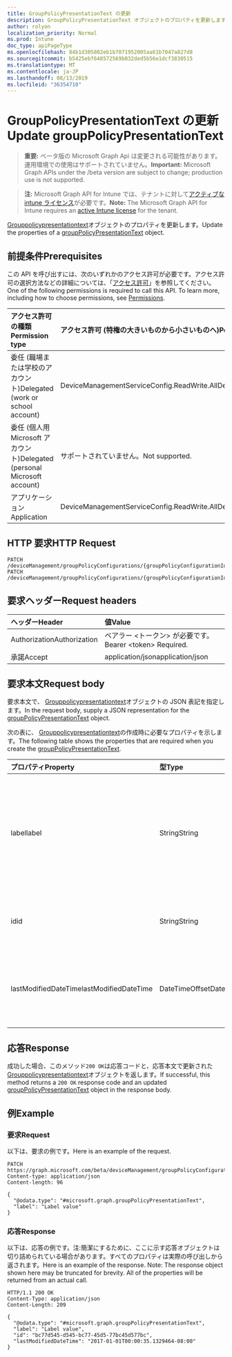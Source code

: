 ```yaml
---
title: GroupPolicyPresentationText の更新
description: GroupPolicyPresentationText オブジェクトのプロパティを更新します。
author: rolyon
localization_priority: Normal
ms.prod: Intune
doc_type: apiPageType
ms.openlocfilehash: 84b1d305802eb1b7071952005aa61b7047a827d8
ms.sourcegitcommit: b5425ebf648572569b032ded5b56e1dcf3830515
ms.translationtype: MT
ms.contentlocale: ja-JP
ms.lasthandoff: 08/13/2019
ms.locfileid: "36354710"
---
```

# <a name="update-grouppolicypresentationtext"></a><span data-ttu-id="66e9a-103">GroupPolicyPresentationText の更新</span><span class="sxs-lookup"><span data-stu-id="66e9a-103">Update groupPolicyPresentationText</span></span>

> <span data-ttu-id="66e9a-104">**重要:** ベータ版の Microsoft Graph Api は変更される可能性があります。運用環境での使用はサポートされていません。</span><span class="sxs-lookup"><span data-stu-id="66e9a-104">**Important:** Microsoft Graph APIs under the /beta version are subject to change; production use is not supported.</span></span>

> <span data-ttu-id="66e9a-105">**注:** Microsoft Graph API for Intune では、テナントに対して[アクティブな intune ライセンス](https://go.microsoft.com/fwlink/?linkid=839381)が必要です。</span><span class="sxs-lookup"><span data-stu-id="66e9a-105">**Note:** The Microsoft Graph API for Intune requires an [active Intune license](https://go.microsoft.com/fwlink/?linkid=839381) for the tenant.</span></span>

<span data-ttu-id="66e9a-106">[Grouppolicypresentationtext](../resources/intune-grouppolicy-grouppolicypresentationtext.md)オブジェクトのプロパティを更新します。</span><span class="sxs-lookup"><span data-stu-id="66e9a-106">Update the properties of a [groupPolicyPresentationText](../resources/intune-grouppolicy-grouppolicypresentationtext.md) object.</span></span>

## <a name="prerequisites"></a><span data-ttu-id="66e9a-107">前提条件</span><span class="sxs-lookup"><span data-stu-id="66e9a-107">Prerequisites</span></span>
<span data-ttu-id="66e9a-p101">この API を呼び出すには、次のいずれかのアクセス許可が必要です。アクセス許可の選択方法などの詳細については、「[アクセス許可](/graph/permissions-reference)」を参照してください。</span><span class="sxs-lookup"><span data-stu-id="66e9a-p101">One of the following permissions is required to call this API. To learn more, including how to choose permissions, see [Permissions](/graph/permissions-reference).</span></span>

|<span data-ttu-id="66e9a-110">アクセス許可の種類</span><span class="sxs-lookup"><span data-stu-id="66e9a-110">Permission type</span></span>|<span data-ttu-id="66e9a-111">アクセス許可 (特権の大きいものから小さいものへ)</span><span class="sxs-lookup"><span data-stu-id="66e9a-111">Permissions (from most to least privileged)</span></span>|
|:---|:---|
|<span data-ttu-id="66e9a-112">委任 (職場または学校のアカウント)</span><span class="sxs-lookup"><span data-stu-id="66e9a-112">Delegated (work or school account)</span></span>|<span data-ttu-id="66e9a-113">DeviceManagementServiceConfig.ReadWrite.All</span><span class="sxs-lookup"><span data-stu-id="66e9a-113">DeviceManagementServiceConfig.ReadWrite.All</span></span>|
|<span data-ttu-id="66e9a-114">委任 (個人用 Microsoft アカウント)</span><span class="sxs-lookup"><span data-stu-id="66e9a-114">Delegated (personal Microsoft account)</span></span>|<span data-ttu-id="66e9a-115">サポートされていません。</span><span class="sxs-lookup"><span data-stu-id="66e9a-115">Not supported.</span></span>|
|<span data-ttu-id="66e9a-116">アプリケーション</span><span class="sxs-lookup"><span data-stu-id="66e9a-116">Application</span></span>|<span data-ttu-id="66e9a-117">DeviceManagementServiceConfig.ReadWrite.All</span><span class="sxs-lookup"><span data-stu-id="66e9a-117">DeviceManagementServiceConfig.ReadWrite.All</span></span>|

## <a name="http-request"></a><span data-ttu-id="66e9a-118">HTTP 要求</span><span class="sxs-lookup"><span data-stu-id="66e9a-118">HTTP Request</span></span>
<!-- {
  "blockType": "ignored"
}
-->
``` http
PATCH /deviceManagement/groupPolicyConfigurations/{groupPolicyConfigurationId}/definitionValues/{groupPolicyDefinitionValueId}/presentationValues/{groupPolicyPresentationValueId}/presentation
PATCH /deviceManagement/groupPolicyConfigurations/{groupPolicyConfigurationId}/definitionValues/{groupPolicyDefinitionValueId}/presentationValues/{groupPolicyPresentationValueId}/presentation/definition/presentations/{groupPolicyPresentationId}
```

## <a name="request-headers"></a><span data-ttu-id="66e9a-119">要求ヘッダー</span><span class="sxs-lookup"><span data-stu-id="66e9a-119">Request headers</span></span>
|<span data-ttu-id="66e9a-120">ヘッダー</span><span class="sxs-lookup"><span data-stu-id="66e9a-120">Header</span></span>|<span data-ttu-id="66e9a-121">値</span><span class="sxs-lookup"><span data-stu-id="66e9a-121">Value</span></span>|
|:---|:---|
|<span data-ttu-id="66e9a-122">Authorization</span><span class="sxs-lookup"><span data-stu-id="66e9a-122">Authorization</span></span>|<span data-ttu-id="66e9a-123">ベアラー &lt;トークン&gt; が必要です。</span><span class="sxs-lookup"><span data-stu-id="66e9a-123">Bearer &lt;token&gt; Required.</span></span>|
|<span data-ttu-id="66e9a-124">承諾</span><span class="sxs-lookup"><span data-stu-id="66e9a-124">Accept</span></span>|<span data-ttu-id="66e9a-125">application/json</span><span class="sxs-lookup"><span data-stu-id="66e9a-125">application/json</span></span>|

## <a name="request-body"></a><span data-ttu-id="66e9a-126">要求本文</span><span class="sxs-lookup"><span data-stu-id="66e9a-126">Request body</span></span>
<span data-ttu-id="66e9a-127">要求本文で、 [Grouppolicypresentationtext](../resources/intune-grouppolicy-grouppolicypresentationtext.md)オブジェクトの JSON 表記を指定します。</span><span class="sxs-lookup"><span data-stu-id="66e9a-127">In the request body, supply a JSON representation for the [groupPolicyPresentationText](../resources/intune-grouppolicy-grouppolicypresentationtext.md) object.</span></span>

<span data-ttu-id="66e9a-128">次の表に、 [Grouppolicypresentationtext](../resources/intune-grouppolicy-grouppolicypresentationtext.md)の作成時に必要なプロパティを示します。</span><span class="sxs-lookup"><span data-stu-id="66e9a-128">The following table shows the properties that are required when you create the [groupPolicyPresentationText](../resources/intune-grouppolicy-grouppolicypresentationtext.md).</span></span>

|<span data-ttu-id="66e9a-129">プロパティ</span><span class="sxs-lookup"><span data-stu-id="66e9a-129">Property</span></span>|<span data-ttu-id="66e9a-130">型</span><span class="sxs-lookup"><span data-stu-id="66e9a-130">Type</span></span>|<span data-ttu-id="66e9a-131">説明</span><span class="sxs-lookup"><span data-stu-id="66e9a-131">Description</span></span>|
|:---|:---|:---|
|<span data-ttu-id="66e9a-132">label</span><span class="sxs-lookup"><span data-stu-id="66e9a-132">label</span></span>|<span data-ttu-id="66e9a-133">String</span><span class="sxs-lookup"><span data-stu-id="66e9a-133">String</span></span>|<span data-ttu-id="66e9a-134">任意のプレゼンテーションエンティティのローカライズされたテキストラベル。</span><span class="sxs-lookup"><span data-stu-id="66e9a-134">Localized text label for any presentation entity.</span></span> <span data-ttu-id="66e9a-135">既定値は空白です。</span><span class="sxs-lookup"><span data-stu-id="66e9a-135">The default value is empty.</span></span> <span data-ttu-id="66e9a-136">[GroupPolicyPresentation](../resources/intune-grouppolicy-grouppolicypresentation.md)から継承します。</span><span class="sxs-lookup"><span data-stu-id="66e9a-136">Inherited from [groupPolicyPresentation](../resources/intune-grouppolicy-grouppolicypresentation.md)</span></span>|
|<span data-ttu-id="66e9a-137">id</span><span class="sxs-lookup"><span data-stu-id="66e9a-137">id</span></span>|<span data-ttu-id="66e9a-138">String</span><span class="sxs-lookup"><span data-stu-id="66e9a-138">String</span></span>|<span data-ttu-id="66e9a-139">エンティティのキー。</span><span class="sxs-lookup"><span data-stu-id="66e9a-139">Key of the entity.</span></span> <span data-ttu-id="66e9a-140">[GroupPolicyPresentation](../resources/intune-grouppolicy-grouppolicypresentation.md)から継承します。</span><span class="sxs-lookup"><span data-stu-id="66e9a-140">Inherited from [groupPolicyPresentation](../resources/intune-grouppolicy-grouppolicypresentation.md)</span></span>|
|<span data-ttu-id="66e9a-141">lastModifiedDateTime</span><span class="sxs-lookup"><span data-stu-id="66e9a-141">lastModifiedDateTime</span></span>|<span data-ttu-id="66e9a-142">DateTimeOffset</span><span class="sxs-lookup"><span data-stu-id="66e9a-142">DateTimeOffset</span></span>|<span data-ttu-id="66e9a-143">エンティティが最後に変更された日付と時刻。</span><span class="sxs-lookup"><span data-stu-id="66e9a-143">The date and time the entity was last modified.</span></span> <span data-ttu-id="66e9a-144">[GroupPolicyPresentation](../resources/intune-grouppolicy-grouppolicypresentation.md)から継承します。</span><span class="sxs-lookup"><span data-stu-id="66e9a-144">Inherited from [groupPolicyPresentation](../resources/intune-grouppolicy-grouppolicypresentation.md)</span></span>|



## <a name="response"></a><span data-ttu-id="66e9a-145">応答</span><span class="sxs-lookup"><span data-stu-id="66e9a-145">Response</span></span>
<span data-ttu-id="66e9a-146">成功した場合、このメソッド`200 OK`は応答コードと、応答本文で更新された[Grouppolicypresentationtext](../resources/intune-grouppolicy-grouppolicypresentationtext.md)オブジェクトを返します。</span><span class="sxs-lookup"><span data-stu-id="66e9a-146">If successful, this method returns a `200 OK` response code and an updated [groupPolicyPresentationText](../resources/intune-grouppolicy-grouppolicypresentationtext.md) object in the response body.</span></span>

## <a name="example"></a><span data-ttu-id="66e9a-147">例</span><span class="sxs-lookup"><span data-stu-id="66e9a-147">Example</span></span>

### <a name="request"></a><span data-ttu-id="66e9a-148">要求</span><span class="sxs-lookup"><span data-stu-id="66e9a-148">Request</span></span>
<span data-ttu-id="66e9a-149">以下は、要求の例です。</span><span class="sxs-lookup"><span data-stu-id="66e9a-149">Here is an example of the request.</span></span>
``` http
PATCH https://graph.microsoft.com/beta/deviceManagement/groupPolicyConfigurations/{groupPolicyConfigurationId}/definitionValues/{groupPolicyDefinitionValueId}/presentationValues/{groupPolicyPresentationValueId}/presentation
Content-type: application/json
Content-length: 96

{
  "@odata.type": "#microsoft.graph.groupPolicyPresentationText",
  "label": "Label value"
}
```

### <a name="response"></a><span data-ttu-id="66e9a-150">応答</span><span class="sxs-lookup"><span data-stu-id="66e9a-150">Response</span></span>
<span data-ttu-id="66e9a-p105">以下は、応答の例です。注:簡潔にするために、ここに示す応答オブジェクトは切り詰められている場合があります。すべてのプロパティは実際の呼び出しから返されます。</span><span class="sxs-lookup"><span data-stu-id="66e9a-p105">Here is an example of the response. Note: The response object shown here may be truncated for brevity. All of the properties will be returned from an actual call.</span></span>
``` http
HTTP/1.1 200 OK
Content-Type: application/json
Content-Length: 209

{
  "@odata.type": "#microsoft.graph.groupPolicyPresentationText",
  "label": "Label value",
  "id": "bc77d545-d545-bc77-45d5-77bc45d577bc",
  "lastModifiedDateTime": "2017-01-01T00:00:35.1329464-08:00"
}
```






